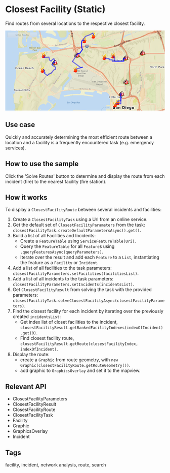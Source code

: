 # Closest Facility (Static)

Find routes from several locations to the respective closest facility.

![](ClosestFacilityStatic.png)

## Use case

Quickly and accurately determining the most efficient route between a location and a facility is a frequently encountered task (e.g. emergency services).

## How to use the sample

Click the 'Solve Routes' button to determine and display the route from each incident (fire) to the nearest facility (fire station).

## How it works

To display a `ClosestFacilityRoute` between several incidents and facilities:

1.  Create a `ClosestFacilityTask` using a Url from an online service.
2.  Get the default set of `ClosestFacilityParameters` from the task: `closestFacilityTask.createDefaultParametersAsync().get()`.
3.  Build a list of all Facilities and Incidents:
    *   Create a `FeatureTable` using `ServiceFeatureTable(Uri)`.
    *   Query the `FeatureTable` for all `Feature`s using `.queryFeaturesAsync(queryParameters)`.
    *   Iterate over the result and add each `Feature` to a `List`, instantiating the feature as a `Facility` or `Incident`.
4.  Add a list of all facilities to the task parameters: `closestFacilityParameters.setFacilities(facilitiesList)`.
5.  Add a list of all incidents to the task parameters: `closestFacilityParameters.setIncidents(incidentsList)`.
6.  Get `ClosestFacilityResult` from solving the task with the provided parameters: `closestFacilityTask.solveClosestFacilityAsync(closestFacilityParameters)`.
7.  Find the closest facility for each incident by iterating over the previously created `incidentsList`:
    *   Get index list of closet facilities to the incident, `closestFacilityResult.getRankedFacilityIndexes(indexOfIncident).get(0)`.
    *   Find closest facility route, `closestFacilityResult.getRoute(closestFacilityIndex, indexOfIncident)`.
8.  Display the route:
    *   create a `Graphic` from route geometry, with `new Graphic(closestFacilityRoute.getRouteGeometry())`.
    *   add graphic to `GraphicsOverlay` and set it to the mapview.

## Relevant API

*   ClosestFacilityParameters
*   ClosestFacilityResult
*   ClosestFacilityRoute
*   ClosestFacilityTask
*   Facility
*   Graphic
*   GraphicsOverlay
*   Incident

## Tags

facility, incident, network analysis, route, search
